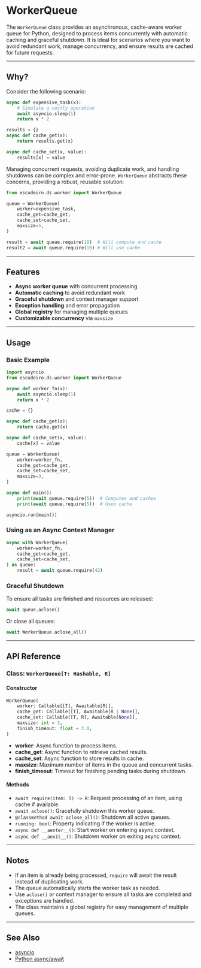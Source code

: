 # WorkerQueue

The `WorkerQueue` class provides an asynchronous, cache-aware worker queue for Python, designed to process items concurrently with automatic caching and graceful shutdown. It is ideal for scenarios where you want to avoid redundant work, manage concurrency, and ensure results are cached for future requests.

---

## Why?

Consider the following scenario:

```python
async def expensive_task(x):
    # Simulate a costly operation
    await asyncio.sleep(1)
    return x * 2

results = {}
async def cache_get(x):
    return results.get(x)

async def cache_set(x, value):
    results[x] = value
```

Managing concurrent requests, avoiding duplicate work, and handling shutdowns can be complex and error-prone. `WorkerQueue` abstracts these concerns, providing a robust, reusable solution:

```python
from escudeiro.ds.worker import WorkerQueue

queue = WorkerQueue(
    worker=expensive_task,
    cache_get=cache_get,
    cache_set=cache_set,
    maxsize=5,
)

result = await queue.require(10)  # Will compute and cache
result2 = await queue.require(10) # Will use cache
```

---

## Features

- **Async worker queue** with concurrent processing
- **Automatic caching** to avoid redundant work
- **Graceful shutdown** and context manager support
- **Exception handling** and error propagation
- **Global registry** for managing multiple queues
- **Customizable concurrency** via `maxsize`

---

## Usage

### Basic Example

```python
import asyncio
from escudeiro.ds.worker import WorkerQueue

async def worker_fn(x):
    await asyncio.sleep(1)
    return x * 2

cache = {}

async def cache_get(x):
    return cache.get(x)

async def cache_set(x, value):
    cache[x] = value

queue = WorkerQueue(
    worker=worker_fn,
    cache_get=cache_get,
    cache_set=cache_set,
    maxsize=3,
)

async def main():
    print(await queue.require(5))  # Computes and caches
    print(await queue.require(5))  # Uses cache

asyncio.run(main())
```

### Using as an Async Context Manager

```python
async with WorkerQueue(
    worker=worker_fn,
    cache_get=cache_get,
    cache_set=cache_set,
) as queue:
    result = await queue.require(42)
```

### Graceful Shutdown

To ensure all tasks are finished and resources are released:

```python
await queue.aclose()
```

Or close all queues:

```python
await WorkerQueue.aclose_all()
```

---

## API Reference

### Class: `WorkerQueue[T: Hashable, R]`

#### Constructor

```python
WorkerQueue(
    worker: Callable[[T], Awaitable[R]],
    cache_get: Callable[[T], Awaitable[R | None]],
    cache_set: Callable[[T, R], Awaitable[None]],
    maxsize: int = 3,
    finish_timeout: float = 3.0,
)
```

- **worker**: Async function to process items.
- **cache_get**: Async function to retrieve cached results.
- **cache_set**: Async function to store results in cache.
- **maxsize**: Maximum number of items in the queue and concurrent tasks.
- **finish_timeout**: Timeout for finishing pending tasks during shutdown.

#### Methods

- `await require(item: T) -> R`: Request processing of an item, using cache if available.
- `await aclose()`: Gracefully shutdown this worker queue.
- `@classmethod await aclose_all()`: Shutdown all active queues.
- `running: bool`: Property indicating if the worker is active.
- `async def __aenter__()`: Start worker on entering async context.
- `async def __aexit__()`: Shutdown worker on exiting async context.

---

## Notes

- If an item is already being processed, `require` will await the result instead of duplicating work.
- The queue automatically starts the worker task as needed.
- Use `aclose()` or context manager to ensure all tasks are completed and exceptions are handled.
- The class maintains a global registry for easy management of multiple queues.

---

## See Also

- [asyncio](https://docs.python.org/3/library/asyncio.html)
- [Python async/await](https://docs.python.org/3/library/asyncio-task.html)